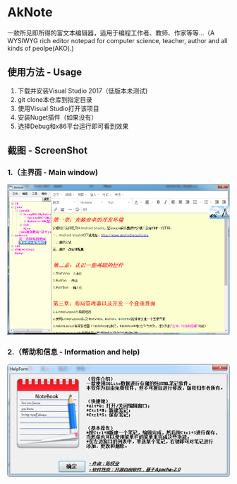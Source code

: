 # AkNote
一款所见即所得的富文本编辑器，适用于编程工作者、教师、作家等等...（A WYSIWYG rich editor notepad for computer science, teacher, author and all kinds of peolpe(AKO).) 

## 使用方法 - Usage
1. 下载并安装Visual Studio 2017（低版本未测试)
2. git clone本仓库到指定目录
3. 使用Visual Studio打开该项目
4. 安装Nuget插件（如果没有）
5. 选择Debug和x86平台运行即可看到效果

## 截图 - ScreenShot
### 1.（主界面 - Main window)
![main_window](https://github.com/AiziChen/AkNote/blob/master/screenshot/screenshot_main2.png)
### 2.（帮助和信息 - Information and help)
![information](https://github.com/AiziChen/AkNote/blob/master/screenshot/screenshot_inf.png)
